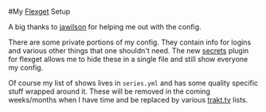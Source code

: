 #My [Flexget](https://github.com/Flexget/Flexget) Setup

A big thanks to [jawilson](https://github.com/jawilson) for helping me out with the config. 

There are some private portions of my config. They contain info for logins and various other things that one shouldn't need.
The new [secrets](http://flexget.com/wiki/Plugins/secrets) plugin for flexget allows me to hide these in a single file and still show everyone my config.

Of course my list of shows lives in `series.yml` and has some quality specific stuff wrapped around it. 
These will be removed in the coming weeks/months when I have time and be replaced by various [trakt.tv](http:trakt.tv) lists.

